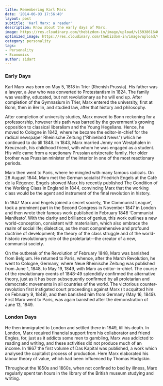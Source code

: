 ```yaml
---
title: Remembering Karl Marx
date: '2014-06-03 17:56:40'
layout: post
subtitle: 'Karl Marx: a reader'
description: Know about the early days of Marx.
image: https://res.cloudinary.com/thebizdom-in/image/upload/v1593861640/karl_qon7dv.jpg
optimized_image: https://res.cloudinary.com/thebizdom-in/image/upload/v1593861640/karl_qon7dv.jpg
category: personality
tags:
- Personality
- Economics
author: sidart
---
```


### **Early Days**

Karl Marx was born on May 5, 1818 in Trier (Rhenish Prussia). His father was a lawyer, a Jew who was converted to Protestantism in 1824. The family was wealthy, educated, but not revolutionary as he will end up. After completion of the Gymnasium in Trier, Marx entered the university, first at Bonn, then in Berlin, and studied law, after that history and philosophy.
 
After completion of university studies, Marx moved to Bonn reckoning for a professorship, however this path was barred by the government's growing opposition to classical liberalism and the Young Hegelians.
Hence, he moved to Cologne in 1842, where he became the editor-in-chief for the radical newspaper Rheinische Zeitung ("Rhineland News") which he continued to do till 1848.
In 1843, Marx married Jenny von Westphalen in Kreuznach, his childhood friend, with whom he was engaged as a student. His wife came from a reactionary Prussian aristocratic family. Her older brother was Prussian minister of the interior in one of the most reactionary periods. 
 
Marx then went to Paris, where he mingled with many famous radicals. On 28 August 1844, Marx met the German socialist Friedrich Engels at the Café de la Régence. Engels showed Marx his recently published The Condition of the Working Class in England in 1844, convincing Marx that the working class would be the agent and instrument of the final revolution in history.
 
In 1847 Marx and Engels joined a secret society, ‘the Communist League’, took a prominent part in the Second Congress in November 1847 in London and then wrote their famous work  published in February 1848 ‘Communist Manifesto’. With the clarity and brilliance of genius, this work outlines a new world-conception, consistent with materialism, which also embrace the realm of social life; dialectics, as the most comprehensive and profound doctrine of development; the theory of the class struggle and of the world-historic revolutionary role of the proletariat—the creator of a new, communist society.
 
On the outbreak of the Revolution of February 1848, Marx was banished from Belgium. He returned to Paris, whence, after the March Revolution, he went to Cologne, Germany, where Neue Rheinische Zeitung was published from June 1, 1848, to May 19, 1849, with Marx as editor-in-chief. The course of the revolutionary events of 1848-49 splendidly confirmed the alternative theory, just as it has been subsequently confirmed by all proletarian and democratic movements in all countries of the world. The victorious counter-revolution first instigated court proceedings against Marx (it acquitted him on February 9, 1849), and then banished him from Germany (May 16, 1849). First Marx went to Paris, was again banished after the demonstration of June 13, 1849.

### **London Days**
He then immigrated to London and settled there in 1849, till his death. In London, Marx required financial support from his collaborator and friend Engles, for, just as it addicts some men to gambling, Marx was addicted to reading and writing, and these activities did not produce much of an income.
In 1867 the first volume of Das Kapital was published, a work which analysed the capitalist process of production. Here Marx elaborated his labour theory of value, which had been influenced by Thomas Hodgskin.
 
Throughout the 1850s and 1860s, when not confined to bed by illness, Marx regularly spent ten hours in the library of the British museum studying and writing.
